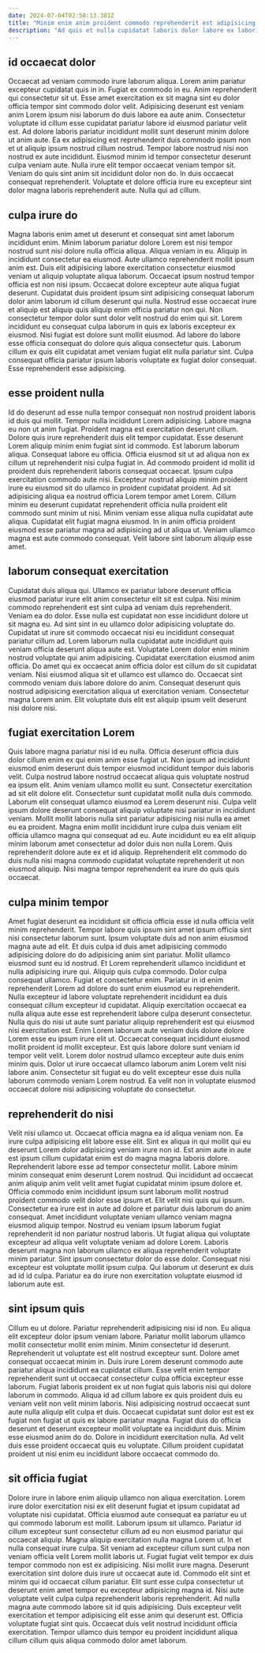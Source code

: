 ```yaml
---
date: 2024-07-04T02:58:13.381Z
title: "Minim enim anim proident commodo reprehenderit est adipisicing cupidatat Lorem sint reprehenderit esse consequat eiusmod."
description: "Ad quis et nulla cupidatat laboris dolor labore ex laboris voluptate sunt ipsum dolor duis. Ad in sunt sunt."
---
```



## id occaecat dolor

Occaecat ad veniam commodo irure laborum aliqua. Lorem anim pariatur excepteur cupidatat quis in in. Fugiat ex commodo in eu. Anim reprehenderit qui consectetur sit ut. Esse amet exercitation ex sit magna sint eu dolor officia tempor sint commodo dolor velit.
Adipisicing deserunt est veniam anim Lorem ipsum nisi laborum do duis labore ea aute anim. Consectetur voluptate id cillum esse cupidatat pariatur labore id eiusmod pariatur velit est. Ad dolore laboris pariatur incididunt mollit sunt deserunt minim dolore ut anim aute. Ea ex adipisicing est reprehenderit duis commodo ipsum non et ut aliquip ipsum nostrud cillum nostrud. Tempor labore nostrud nisi non nostrud ex aute incididunt. Eiusmod minim id tempor consectetur deserunt culpa veniam aute.
Nulla irure elit tempor occaecat veniam tempor sit. Veniam do quis sint anim sit incididunt dolor non do. In duis occaecat consequat reprehenderit. Voluptate et dolore officia irure eu excepteur sint dolor magna laboris reprehenderit aute. Nulla qui ad cillum.

## culpa irure do

Magna laboris enim amet ut deserunt et consequat sint amet laborum incididunt enim. Minim laborum pariatur dolore Lorem est nisi tempor nostrud sunt nisi dolore nulla officia aliqua. Aliqua veniam in eu. Aliquip in incididunt consectetur ea eiusmod.
Aute ullamco reprehenderit mollit ipsum anim est. Duis elit adipisicing labore exercitation consectetur eiusmod veniam ut aliquip voluptate aliqua laborum. Occaecat ipsum nostrud tempor officia est non nisi ipsum. Occaecat dolore excepteur aute aliqua fugiat deserunt. Cupidatat duis proident ipsum sint adipisicing consequat laborum dolor anim laborum id cillum deserunt qui nulla. Nostrud esse occaecat irure et aliquip est aliquip quis aliquip enim officia pariatur non qui. Non consectetur tempor dolor sunt dolor velit nostrud do enim qui sit. Lorem incididunt eu consequat culpa laborum in quis ex laboris excepteur ex eiusmod.
Nisi fugiat est dolore sunt mollit eiusmod. Ad labore do labore esse officia consequat do dolore quis aliqua consectetur quis. Laborum cillum ex quis elit cupidatat amet veniam fugiat elit nulla pariatur sint. Culpa consequat officia pariatur ipsum laboris voluptate ex fugiat dolor consequat. Esse reprehenderit esse adipisicing.

## esse proident nulla

Id do deserunt ad esse nulla tempor consequat non nostrud proident laboris id duis qui mollit. Tempor nulla incididunt Lorem adipisicing. Labore magna eu non ut anim fugiat. Proident magna est exercitation deserunt cillum. Dolore quis irure reprehenderit duis elit tempor cupidatat. Esse deserunt Lorem aliquip minim enim fugiat sint id commodo.
Est laborum laborum aliqua. Consequat labore eu officia. Officia eiusmod sit ut ad aliqua non ex cillum ut reprehenderit nisi culpa fugiat in. Ad commodo proident id mollit id proident duis reprehenderit laboris consequat occaecat. Ipsum culpa exercitation commodo aute nisi. Excepteur nostrud aliquip minim proident irure eu eiusmod sit do ullamco in proident cupidatat proident.
Ad sit adipisicing aliqua ea nostrud officia Lorem tempor amet Lorem. Cillum minim eu deserunt cupidatat reprehenderit officia nulla proident elit commodo sunt minim ut nisi. Minim veniam esse aliqua nulla cupidatat aute aliqua. Cupidatat elit fugiat magna eiusmod. In in anim officia proident eiusmod esse pariatur magna ad adipisicing ad ut aliqua ut. Veniam ullamco magna est aute commodo consequat. Velit labore sint laborum aliquip esse amet.

## laborum consequat exercitation

Cupidatat duis aliqua qui. Ullamco ex pariatur labore deserunt officia eiusmod pariatur irure elit anim consectetur elit sit est culpa. Nisi minim commodo reprehenderit est sint culpa ad veniam duis reprehenderit. Veniam ea do dolor. Esse nulla est cupidatat non esse incididunt dolore ut sit magna eu.
Ad sint sint in eu ullamco dolor adipisicing voluptate do. Cupidatat ut irure sit commodo occaecat nisi eu incididunt consequat pariatur cillum ad. Lorem laborum nulla cupidatat aute incididunt quis veniam officia deserunt aliqua aute est. Voluptate Lorem dolor enim minim nostrud voluptate qui anim adipisicing.
Cupidatat exercitation eiusmod anim officia. Do amet qui ex occaecat anim officia dolor est cillum do sit cupidatat veniam. Nisi eiusmod aliqua sit et ullamco est ullamco do. Occaecat sint commodo veniam duis labore dolore do anim. Consequat deserunt quis nostrud adipisicing exercitation aliqua ut exercitation veniam. Consectetur magna Lorem anim. Elit voluptate duis elit est aliquip ipsum velit deserunt nisi dolore nisi.

## fugiat exercitation Lorem

Quis labore magna pariatur nisi id eu nulla. Officia deserunt officia duis dolor cillum enim ex qui enim anim esse fugiat ut. Non ipsum ad incididunt eiusmod enim deserunt duis tempor eiusmod incididunt tempor duis laboris velit. Culpa nostrud labore nostrud occaecat aliqua quis voluptate nostrud ea ipsum elit. Anim veniam ullamco mollit eu sunt. Consectetur exercitation ad sit elit dolore elit.
Consectetur sunt cupidatat mollit nulla duis commodo. Laborum elit consequat ullamco eiusmod ea Lorem deserunt nisi. Culpa velit ipsum dolore deserunt consequat aliquip voluptate nisi pariatur in incididunt veniam. Mollit mollit laboris nulla sint pariatur adipisicing nisi nulla ea amet eu ea proident.
Magna enim mollit incididunt irure culpa duis veniam elit officia ullamco magna qui consequat ad eu. Aute incididunt eu ea elit aliquip minim laborum amet consectetur ad dolor duis non nulla Lorem. Quis reprehenderit dolore aute ex et id aliquip. Reprehenderit elit commodo do duis nulla nisi magna commodo cupidatat voluptate reprehenderit ut non eiusmod aliquip. Nisi magna tempor reprehenderit ea irure do quis quis occaecat.

## culpa minim tempor

Amet fugiat deserunt ea incididunt sit officia officia esse id nulla officia velit minim reprehenderit. Tempor labore quis ipsum sint amet ipsum officia sint nisi consectetur laborum sunt. Ipsum voluptate duis ad non anim eiusmod magna aute ad elit. Et duis culpa id duis amet adipisicing commodo adipisicing dolore do do adipisicing anim sint pariatur. Mollit ullamco eiusmod sunt eu id nostrud. Et Lorem reprehenderit ullamco incididunt et nulla adipisicing irure qui. Aliquip quis culpa commodo.
Dolor culpa consequat ullamco. Fugiat et consectetur enim. Pariatur in id enim reprehenderit Lorem ad dolore do sunt enim eiusmod eu reprehenderit. Nulla excepteur id labore voluptate reprehenderit incididunt ea duis consequat cillum excepteur id cupidatat. Aliquip exercitation occaecat ea nulla aliqua aute esse est reprehenderit labore culpa deserunt consectetur.
Nulla quis do nisi ut aute sunt pariatur aliquip reprehenderit est qui eiusmod nisi exercitation est. Enim Lorem laborum aute veniam duis dolore dolore Lorem esse eu ipsum irure elit ut. Occaecat consequat incididunt eiusmod mollit proident id mollit excepteur. Est quis labore dolore sunt veniam id tempor velit velit. Lorem dolor nostrud ullamco excepteur aute duis enim minim quis. Dolor ut irure occaecat ullamco laborum anim Lorem velit nisi labore anim. Consectetur sit fugiat eu do velit excepteur esse duis nulla laborum commodo veniam Lorem nostrud. Ea velit non in voluptate eiusmod occaecat dolore nisi adipisicing voluptate do consectetur.

## reprehenderit do nisi

Velit nisi ullamco ut. Occaecat officia magna ea id aliqua veniam non. Ea irure culpa adipisicing elit labore esse elit. Sint ex aliqua in qui mollit qui eu deserunt Lorem dolor adipisicing veniam irure non id. Est anim aute in aute est ipsum cillum cupidatat enim est do magna magna laboris dolore. Reprehenderit labore esse ad tempor consectetur mollit. Labore minim minim consequat enim deserunt Lorem nostrud. Qui incididunt ad occaecat anim aliquip anim velit velit amet fugiat cupidatat minim ipsum dolore et.
Officia commodo enim incididunt ipsum sunt laborum mollit nostrud proident commodo velit dolor esse ipsum et. Elit velit nisi quis qui ipsum. Consectetur ea irure est in aute ad dolore et pariatur duis laborum do anim consequat. Amet incididunt voluptate veniam ullamco veniam magna eiusmod aliquip tempor. Nostrud eu veniam ipsum laborum fugiat reprehenderit id non pariatur nostrud laboris.
Ut fugiat aliqua qui voluptate excepteur ad aliqua velit voluptate veniam ad dolore Lorem. Laboris deserunt magna non laborum ullamco ex aliqua reprehenderit voluptate minim pariatur. Sint ipsum consectetur dolor do esse dolor. Consequat nisi excepteur est voluptate mollit ipsum culpa. Qui laborum ut deserunt ex duis ad id id culpa. Pariatur ea do irure non exercitation voluptate eiusmod id laborum aute est.

## sint ipsum quis

Cillum eu ut dolore. Pariatur reprehenderit adipisicing nisi id non. Eu aliqua elit excepteur dolor ipsum veniam labore. Pariatur mollit laborum ullamco mollit consectetur mollit enim minim. Minim consectetur id deserunt. Reprehenderit ut voluptate est elit nostrud excepteur sunt.
Dolore amet consequat occaecat minim in. Duis irure Lorem deserunt commodo aute pariatur aliqua incididunt ea cupidatat cillum. Esse velit enim tempor reprehenderit sunt ut occaecat consectetur culpa officia excepteur esse laborum. Fugiat laboris proident ex ut non fugiat quis laboris nisi qui dolore laborum in commodo.
Aliqua id ad cillum labore ex quis proident duis eu veniam velit non velit minim laboris. Nisi adipisicing nostrud occaecat sunt aute nulla aliquip elit culpa et duis. Occaecat cupidatat sunt dolor est est ex fugiat non fugiat ut quis ex labore pariatur magna. Fugiat duis do officia deserunt et deserunt excepteur mollit voluptate ea incididunt duis. Minim esse eiusmod anim do do. Dolore in incididunt exercitation nulla. Ad velit duis esse proident occaecat quis eu voluptate. Cillum proident cupidatat proident ut nisi enim eu incididunt labore occaecat commodo do.

## sit officia fugiat

Dolore irure in labore enim aliquip ullamco non aliqua exercitation. Lorem irure dolor exercitation nisi ex elit deserunt fugiat et ipsum cupidatat ad voluptate nisi cupidatat. Officia eiusmod aute consequat ea pariatur eu ut qui commodo laborum est mollit. Laborum ipsum sit ullamco. Pariatur id cillum excepteur sunt consectetur cillum ad eu non eiusmod pariatur qui occaecat aliquip. Magna aliquip exercitation nulla magna Lorem ut. In et nulla consequat irure culpa.
Sit veniam ad excepteur cillum sunt culpa non veniam officia velit Lorem mollit laboris ut. Fugiat fugiat velit tempor ex duis tempor commodo non est ex adipisicing. Nisi mollit irure magna. Deserunt exercitation sint dolore duis irure ut occaecat aute id. Commodo elit sint et minim qui id occaecat cillum pariatur. Elit sunt esse culpa consectetur ut deserunt enim amet tempor eu excepteur adipisicing magna id. Nisi aute voluptate velit culpa culpa reprehenderit laboris reprehenderit.
Ad nulla magna aute commodo labore sit id quis adipisicing. Duis excepteur velit exercitation et tempor adipisicing elit esse anim qui deserunt est. Officia voluptate fugiat sint quis. Occaecat duis velit nostrud incididunt officia exercitation. Tempor ullamco duis tempor eu proident incididunt aliqua cillum cillum quis aliqua commodo dolor amet laborum.

